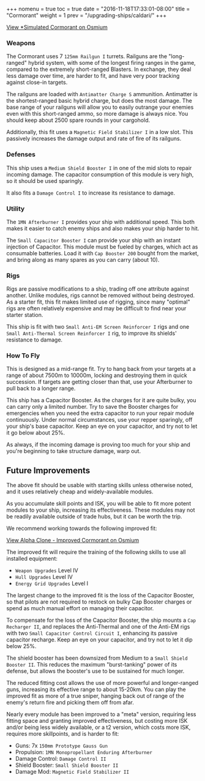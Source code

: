 +++
nomenu = true
toc = true
date = "2016-11-18T17:33:01-08:00"
title = "Cormorant"
weight = 1
prev = "/upgrading-ships/caldari/"
+++

<object type="image/svg+xml" data="https://o.smium.org/api/convert/118477/svg/118477-simulated-cormorant.svg?privatetoken=4681329501542547456"><a href="https://o.smium.org/loadout/private/118477/4681329501542547456">View *Simulated Cormorant on Osmium</a></object>

### Weapons

The Cormorant uses 7 `125mm Railgun I` turrets.
Railguns are the "long-ranged" hybrid system, with some of the longest firing ranges in the game,
compared to the extremely short-ranged Blasters.  In exchange, they deal less damage over time,
are harder to fit, and have very poor tracking against close-in targets.

The railguns are loaded with `Antimatter Charge S` ammunition.
Antimatter is the shortest-ranged basic hybrid charge, but does the most damage.
The base range of your railguns will allow you to easily outrange your enemies
even with this short-ranged ammo, so more damage is always nice.
You should keep about 2500 spare rounds in your cargohold.

Additionally, this fit uses a `Magnetic Field Stabilizer I` in a low slot.
This passively increases the damage output and rate of fire of its railguns.

### Defenses

This ship uses a `Medium Shield Booster I` in one of the mid slots to repair incoming damage.
The capacitor consumption of this module is very high, so it should be used sparingly.

It also fits a `Damage Control I` to increase its resistance to damage.

### Utility

The `1MN Afterburner I` provides your ship with additional speed. This both makes it easier to
catch enemy ships and also makes your ship harder to hit.

The `Small Capacitor Booster I` can provide your ship with an instant injection of Capacitor.
This module must be fueled by charges, which act as consumable batteries.  Load it with 
`Cap Booster 200` bought from the market, and bring along as many spares as you can carry (about 10).

### Rigs

Rigs are passive modifications to a ship, trading off one attribute against another.
Unlike modules, rigs cannot be removed without being destroyed. 
As a starter fit, this fit makes limited use of rigging, since many "optimal" rigs
are often relatively expensive and may be difficult to find near your starter station.

This ship is fit with two `Small Anti-EM Screen Reinforcer I` rigs and one
`Small Anti-Thermal Screen Reinforcer I` rig, to improve its shields' resistance to damage.

### How To Fly

This is designed as a mid-range fit.  Try to hang back from your targets
at a range of about 7500m to 10000m, locking and destroying them in quick succession.
If targets are getting closer than that, use your Afterburner
to pull back to a longer range.

This ship has a Capacitor Booster.  As the charges for it are quite bulky,
you can carry only a limited number.  Try to save the Booster charges for emergencies
when you need the extra capacitor to run your repair module continuously. 
Under normal circumstances, use your repper sparingly, off your ship's base capacitor.
Keep an eye on your capacitor, and try not to let it go below about 25%.

As always, if the incoming damage is proving too much for your ship
and you're beginning to take structure damage, warp out.

## Future Improvements

The above fit should be usable with starting skills unless otherwise noted,
and it uses relatively cheap and widely-available modules.  

As you accumulate skill points and ISK, you will be able to fit more potent
modules to your ship, increasing its effectiveness.  These modules may not be
readily available outside of trade hubs, but it can be worth the trip.

We recommend working towards the following improved fit:

<object type="image/svg+xml" data="https://o.smium.org/api/convert/118480/svg/118480-alpha-clone---improved-cormorant.svg?privatetoken=988938429179887616"><a href="https://o.smium.org/loadout/private/118480/988938429179887616">View Alpha Clone - Improved Cormorant on Osmium</a></object>

The improved fit will require the training of the following skills to use all installed equipment:

* `Weapon Upgrades` Level IV
* `Hull Upgrades` Level IV
* `Energy Grid Upgrades` Level I

The largest change to the improved fit is the loss of the Capacitor Booster,
so that pilots are not required to restock on bulky Cap Booster charges or spend
as much manual effort on managing their capacitor.

To compensate for the loss of the Capacitor Booster, the ship mounts a `Cap Recharger II`,
and replaces the Anti-Thermal and one of the Anti-EM rigs with two `Small Capacitor Control Circuit I`, enhancing its passive capacitor recharge.  Keep an eye on your capacitor, and try
not to let it dip below 25%.

The shield booster has been downsized from Medium to a `Small Shield Booster II`.
This reduces the maximum "burst-tanking" power of its defense,
but allows the booster's use to be sustained for much longer.

The reduced fitting cost allows the use of more powerful and longer-ranged guns,
increasing its effective range to about 15-20km.  You can play the improved fit as
more of a true sniper, hanging back out of range of the enemy's return fire and
picking them off from afar.

Nearly every module has been improved to a "meta" version, requiring less fitting space
and granting improved effectiveness, but costing more ISK and/or being less widely available,
or a t2 version, which costs more ISK, requires more skillpoints, and is harder to fit:

 * Guns: 7x `150mm Prototype Gauss Gun`
 * Propulsion: `1MN Monopropellant Enduring Afterburner`
 * Damage Control: `Damage Control II`
 * Shield Booster: `Small Shield Booster II`
 * Damage Mod: `Magnetic Field Stabilizer II`
